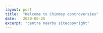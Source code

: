 ```yaml
---
layout: post
title:  "Welcome to Chinmoy controversies"
date:   2020-06-25
excerpt: "centre nearby sitecopyright"
---
```

